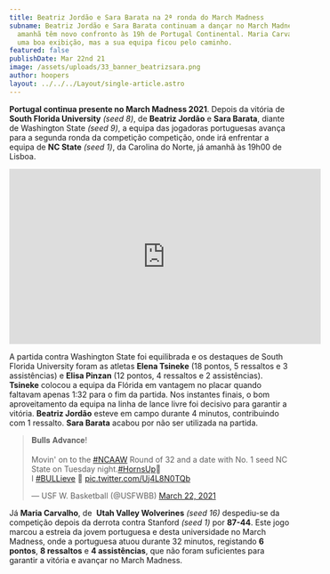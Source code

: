 ```yaml
---
title: Beatriz Jordão e Sara Barata na 2ª ronda do March Madness
subname: Beatriz Jordão e Sara Barata continuam a dançar no March Madness. Já
  amanhã têm novo confronto às 19h de Portugal Continental. Maria Carvalho fez
  uma boa exibição, mas a sua equipa ficou pelo caminho.
featured: false
publishDate: Mar 22nd 21
image: /assets/uploads/33_banner_beatrizsara.png
author: hoopers
layout: ../../../Layout/single-article.astro
---
```

**Portugal continua presente no March Madness 2021**. Depois da vitória de **South Florida University** *(seed 8)*, de **Beatriz Jordão** e **Sara Barata**, diante de Washington State *(seed 9)*, a equipa das jogadoras portuguesas avança para a segunda ronda da competição competição, onde irá enfrentar a equipa de **NC State** *(seed 1)*, da Carolina do Norte, já amanhã às 19h00 de Lisboa.

<iframe width="560" height="315" src="https://www.youtube.com/embed/YrNPs8SRh_0" title="YouTube video player" frameborder="0" allow="accelerometer; autoplay; clipboard-write; encrypted-media; gyroscope; picture-in-picture" allowfullscreen></iframe>

A partida contra Washington State foi equilibrada e os destaques de South Florida University foram as atletas **Elena Tsineke** (18 pontos, 5 ressaltos e 3 assistências) e **Elisa Pinzan** (12 pontos, 4 ressaltos e 2 assistências). **Tsineke** colocou a equipa da Flórida em vantagem no placar quando faltavam apenas 1:32 para o fim da partida. Nos instantes finais, o bom aproveitamento da equipa na linha de lance livre foi decisivo para garantir a vitória. **Beatriz Jordão** esteve em campo durante 4 minutos, contribuindo com 1 ressalto. **Sara Barata** acabou por não ser utilizada na partida.

> 𝐁𝐮𝐥𝐥𝐬 𝐀𝐝𝐯𝐚𝐧𝐜𝐞!\
> \
> Movin' on to the [\#NCAAW](https://twitter.com/hashtag/NCAAW?src=hash&ref_src=twsrc%5Etfw) Round of 32 and a date with No. 1 seed NC State on Tuesday night.[\#HornsUp](https://twitter.com/hashtag/HornsUp?src=hash&ref_src=twsrc%5Etfw)🤘 I [\#BULLieve](https://twitter.com/hashtag/BULLieve?src=hash&ref_src=twsrc%5Etfw) 🏀 [pic.twitter.com/Uj4L8N0TQb](https://t.co/Uj4L8N0TQb)
>
> — USF W. Basketball (@USFWBB) [March 22, 2021](https://twitter.com/USFWBB/status/1373842514269048833?ref_src=twsrc%5Etfw)

Já **Maria Carvalho**, de  **Utah Valley Wolverines** *(seed 16)* despediu-se da competição depois da derrota contra Stanford *(seed 1)* por **87-44**. Este jogo marcou a estreia da jovem portuguesa e desta universidade no March Madness, onde a portuguesa atuou durante 32 minutos, registando **6 pontos**, **8 ressaltos** e **4 assistências**, que não foram suficientes para garantir a vitória e avançar no March Madness.